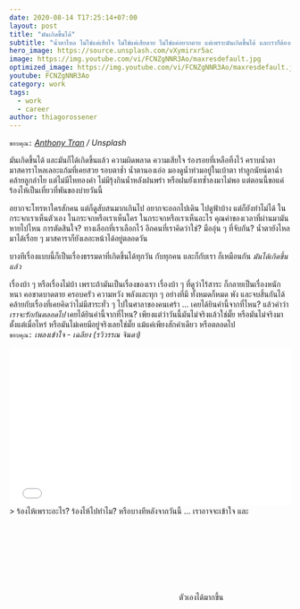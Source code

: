```yaml
---
date: 2020-08-14 T17:25:14+07:00
layout: post
title: "มันเกิดขึ้นได้"
subtitle: "น้ำตาไหล ไม่ใช่แค่เสียใจ ไม่ใช่แค่เสียดาย ไม่ใช่แค่อยากตาย แต่เพราะมันเกิดขึ้นได้ และเราก็ต้องยอมรับมัน"
hero_image: https://source.unsplash.com/vXymirxr5ac
image: https://img.youtube.com/vi/FCNZgNNR3Ao/maxresdefault.jpg
optimized_image: https://img.youtube.com/vi/FCNZgNNR3Ao/maxresdefault.jpg
youtube: FCNZgNNR3Ao
category: work
tags:
  - work
  - career
author: thiagorossener
---
```

`ขอบคุณ:` *[Anthony Tran](https://unsplash.com/@anthonytran) / Unsplash*

มันเกิดขึ้นได้ และมันก็ได้เกิดขึ้นแล้ว ความผิดพลาด ความเสียใจ ร่องรอยที่เหลือทิ้งไว้ คราบน้ำตา มาสคาราไหลเลอะแก้มที่เคยสวย รอบตาช้ำ น้ำตานองเอ่อ มองดูน้ำท่วมอยู่ในเบ้าตา ทำลูกนัยน์ตาฉ่ำคล้ายลูกลำไย แต่ไม่มีไหทองคำ ไม่มีรุ้งกินน้ำหลังฝนพรำ หรือฝนยังเทซ้ำลงมาไม่พอ แต่ตอนนี้ขอแค่ร้องไห้เป็นเที่ยวที่พันของบ่ายวันนี้

อยากจะโทรหาใครสักคน แต่ก็ดูสับสนมากเกินไป อยากจะออกไปเดิน ไปดูฟ้าบ้าง แต่ก็ยังทำไม่ได้ ในกระจกเราเห็นตัวเอง ในกระจกหรือเราเห็นใคร ในกระจกหรือเราเห็นอะไร คุณค่าของเวลาที่ผ่านมามันหายไปไหน การตัดสินใจ? ทางเลือกที่เราเลือกไว้ อีกคนที่เราคิดว่าใช่? มืออุ่น ๆ ที่จับกัน? น้ำตายังไหลมาได้เรื่อย ๆ มาสคาราก็ยังเลอะหน้าได้อยู่ตลอดวัน

บางทีเรื่องแบบนี้ก็เป็นเรื่องธรรมดาที่เกิดขึ้นได้ทุกวัน กับทุกคน และก็กับเรา ก็เหมือนกัน *มันได้เกิดขึ้นแล้ว*

เรื่องบ้า ๆ หรือเรื่องไม่บ้า เพราะถ้ามันเป็นเรื่องของเรา เรื่องบ้า ๆ ที่ดูว่าไร้สาระ ก็กลายเป็นเรื่องหนักหนา คอขาดบาดตาย ครอบครัว ความหวัง พลังและทุก ๆ อย่างที่มี ทั้งหมดก็หมด พัง และจบสิ้นกันได้ คล้ายกับเรื่องที่เคยคิดว่าไม่มีสาระทั่ว ๆ ไปในศาลาของคนเศร้า ... เคยได้ยินคำนี้จากที่ไหน? แล้วคำว่า *เราจะรักกันตลอดไป* เคยได้ยินคำนี้จากที่ไหน? เพียงแต่ว่าวันนี้มันไม่จริงแล้วใช่มั๊ย หรือมันไม่จริงมาตั้งแต่เมื่อไหร่ หรือมันไม่เคยมีอยู่จริงเลยใช่มั๊ย แม้แค่เพียงสักคำเดียว หรือตลอดไป\
`ขอบคุณ:` *เพลงเข้าใจ - เฉลียง (รวิวรรณ จินดา)*

<div style="position:relative;width:100%;height:0;padding-bottom:56.25%;">
<iframe style="width:100%;height:100%;position:absolute;top:0;left:0;" src="{{ "https://www.youtube.com/embed/" | append: page.youtube }}" frameborder="0" allow="autoplay; encrypted-media" allowfullscreen>
</iframe>
</div>
> ร้องไห้เพราะอะไร? ร้องไห้ไปทำไม? หรือบางทีหลังจากวันนี้ ... เราอาจจะเข้าใจ และ <svg class="love"><use xlink:href="#icon-heart"></use></svg> ตัวเองได้มากขึ้น
